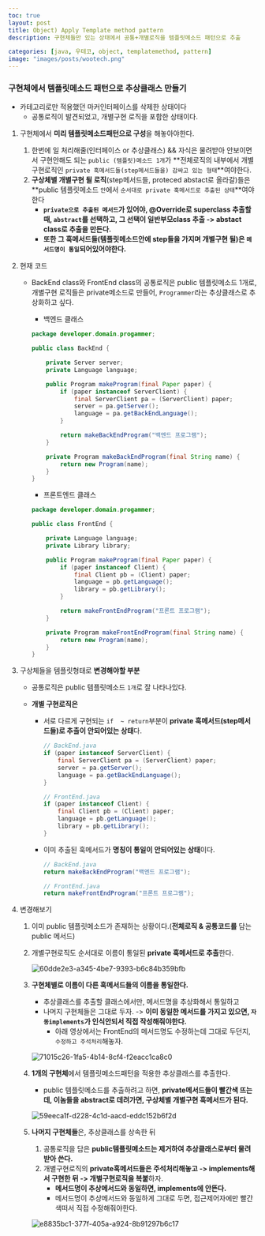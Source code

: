 ```yaml
---
toc: true
layout: post
title: Object) Apply Template method pattern
description: 구현체들만 있는 상태에서 공통+개별로직을 템플릿메소드 패턴으로 추출

categories: [java, 우테코, object, templatemethod, pattern]
image: "images/posts/wootech.png"
---
```


### 구현체에서 템플릿메소드 패턴으로 추상클래스 만들기

- 카테고리로만 적용했던 마커인터페이스를 삭제한 상태이다
    - 공통로직이 발견되었고, 개별구현 로직을 포함한 상태이다.

1. 구현체에서 **미리 템플릿메소드패턴으로 구성**을 해놓아야한다.

    1. 한번에 일 처리해줄(인터페이스 or 추상클래스) && 자식은 물려받아 안보이면서 구현안해도 되는 `public (템플릿)메소드 1개`가 **전체로직의 내부에서 개별구현로직인 `private 훅메서드들(step메서드들을) 감싸고 있는 형태`**여야한다.
    2. **구상체별 개별구현 될 로직**(step메서드들, proteced abstact로 올라갈)들은 **public 템플릿메소드 `안`에서 `순서대로 private 훅메서드로 추출된 상태`**여야한다
        - **`private으로 추출된 메서드`가 있어야, @Override로 superclass 추출할 때, `abstract`를 선택하고, 그 선택이 일반부모class 추출 -> abstact class로 추출을 만든다.**
        - **또한 그 훅메서드들(템플릿메소드안에 step들을 가지며 개별구현 될)은 `메서드명이 통일`되어있어야한다.**

    

    

2. 현재 코드

    - BackEnd class와 FrontEnd class의 공통로직은 public 템플릿메소드 1개로, 개별구현 로직들은 private메소드로 만들어, `Programmer`라는 추상클래스로 추상화하고 싶다.

        - 백엔드 클래스

        ```java
        package developer.domain.progammer;
        
        public class BackEnd {
        
            private Server server;
            private Language language;
        
            public Program makeProgram(final Paper paper) {
                if (paper instanceof ServerClient) {
                    final ServerClient pa = (ServerClient) paper;
                    server = pa.getServer();
                    language = pa.getBackEndLanguage();
                }
        
                return makeBackEndProgram("백엔드 프로그램");
            }
        
            private Program makeBackEndProgram(final String name) {
                return new Program(name);
            }
        }
        
        ```

        - 프론트엔드 클래스

        ```java
        package developer.domain.progammer;
        
        public class FrontEnd {
        
            private Language language;
            private Library library;
        
            public Program makeProgram(final Paper paper) {
                if (paper instanceof Client) {
                    final Client pb = (Client) paper;
                    language = pb.getLanguage();
                    library = pb.getLibrary();
                }
        
                return makeFrontEndProgram("프론트 프로그램");
            }
        
            private Program makeFrontEndProgram(final String name) {
                return new Program(name);
            }
        }
        
        ```

        

3. 구상체들을 템플릿형태로 **변경해야할 부분**

    - 공통로직은 public 템플릿메소드 `1개`로 잘 나타나있다.

    - **개별 구현로직은**

        - 서로 다르게 구현되는 `if  ~ return`부분이 **private 훅메서드(step메서드들)로 추출이 안되어있는 상태**다.

            ```java
            // BackEnd.java
            if (paper instanceof ServerClient) {
                final ServerClient pa = (ServerClient) paper;
                server = pa.getServer();
                language = pa.getBackEndLanguage();
            }
            
            // FrontEnd.java
            if (paper instanceof Client) {
                final Client pb = (Client) paper;
                language = pb.getLanguage();
                library = pb.getLibrary();
            }
            ```

            

        - 이미 추출된 훅메서드가 **명칭이 통일이 안되어있는 상태**이다.

            ```java
            // BackEnd.java
            return makeBackEndProgram("백엔드 프로그램");
            
            // FrontEnd.java
            return makeFrontEndProgram("프론트 프로그램");
            ```

            

    

4. 변경해보기

    1. 이미 public 템플릿메소드가 존재하는 상황이다.(**전체로직 & 공통코드를** 담는 public 메서드)

    2. 개별구현로직도 순서대로 이름이 통일된 **private 훅메서드로 추출**한다.

        ![60dde2e3-a345-4be7-9393-b6c84b359bfb](https://raw.githubusercontent.com/is2js/screenshots/main/60dde2e3-a345-4be7-9393-b6c84b359bfb.gif)

    3. **구현체별로 이름이 다른 훅메서드들의 이름을 통일한다.**

        - 추상클래스를 추출할 클래스에서만, 메서드명을 추상화해서 통일하고
        - 나머지 구현체들은 그대로 두자. -> **이미 동일한 메서드를 가지고 있으면, `자동implements`가 인식안되서 직접 작성해줘야한다.**
            - 아래 영상에서는 FrontEnd의 메서드명도 수정하는데 그대로 두던지, `수정하고 주석처리`해놓자.

        ![71015c26-1fa5-4b14-8cf4-f2eacc1ca8c0](https://raw.githubusercontent.com/is2js/screenshots/main/71015c26-1fa5-4b14-8cf4-f2eacc1ca8c0.gif)

    4. **1개의 구현체**에서 템플릿메소드패턴을 적용한 추상클래스를 추출한다.

        - public 템플릿메소드를 추출하려고 하면, **private메서드들이 빨간색 뜨는데, 이놈들을 abstract로 데려가면, 구상체별 개별구현 훅메서드가 된다.** 

        ![59eeca1f-d228-4c1d-aacd-eddc152b6f2d](https://raw.githubusercontent.com/is2js/screenshots/main/59eeca1f-d228-4c1d-aacd-eddc152b6f2d.gif)

    5. **나머지 구현체들**은, 추상클래스를 상속한 뒤

        1. 공통로직을 담은 **public템플릿메소드는 제거하여 추상클래스로부터 물려받아 쓴다.**
        2. 개별구현로직의 **private훅메서드들은 주석처리해놓고 -> implements해서 구현한 뒤 -> 개별구현로직을 복붙**하자.
            - **메서드명이 추상메서드와 동일하면, implements에 안뜬다.**
            - 메서드명이 추상메서드와 동일하게 그대로 두면, 접근제어자에만 빨간색떠서 직접 수정해줘야한다.

        ![e8835bc1-377f-405a-a924-8b91297b6c17](https://raw.githubusercontent.com/is2js/screenshots/main/e8835bc1-377f-405a-a924-8b91297b6c17.gif)

        

